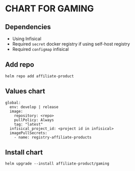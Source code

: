 # CHART FOR GAMING

## Dependencies
- Using Infisical
- Required `secret` docker registry if using self-host registry
- Required `configmap` infisical

## Add repo
```
helm repo add affiliate-product 
```

## Values chart
```
global:
  env: develop | release
  image:
    repository: <repo>
    pullPolicy: Always
    tag: "latest"
  infisical_project_id: <project id in infisical>
  imagePullSecrets:
    - name: registry-affiliate-products
```

## Install chart
```
helm upgrade --install affiliate-product/gaming
```
